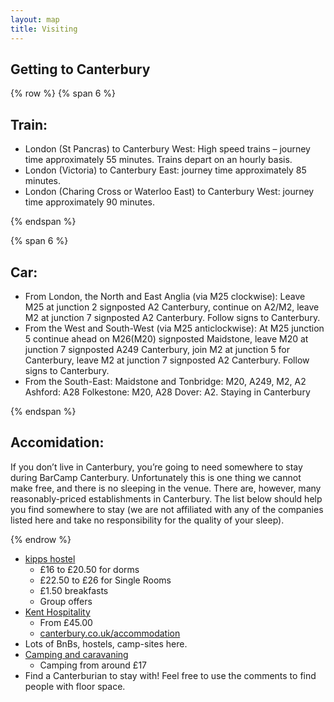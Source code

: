 ```yaml
---
layout: map 
title: Visiting 
---
```

<link rel="stylesheet" href="http://cdn.leafletjs.com/leaflet-0.7.1/leaflet.css" />

## Getting to Canterbury ##

{% row %}
{% span 6 %}
## Train: ##

* London (St Pancras) to Canterbury West: High speed trains – journey time approximately 55 minutes. Trains depart on an hourly basis.
* London (Victoria) to Canterbury East: journey time approximately 85 minutes.
* London (Charing Cross or Waterloo East) to Canterbury West: journey time approximately 90 minutes.

{% endspan %}

{% span 6 %}
## Car: ##

* From London, the North and East Anglia (via M25 clockwise): Leave M25 at junction 2 signposted A2 Canterbury, continue on A2/M2, leave M2 at junction 7 signposted A2 Canterbury. Follow signs to Canterbury.
* From the West and South-West (via M25 anticlockwise): At M25 junction 5 continue ahead on M26(M20) signposted Maidstone, leave M20 at junction 7 signposted A249 Canterbury, join M2 at junction 5 for Canterbury, leave M2 at junction 7 signposted A2 Canterbury. Follow signs to Canterbury.
* From the South-East: Maidstone and Tonbridge: M20, A249, M2, A2 Ashford: A28 Folkestone: M20, A28 Dover: A2.
Staying in Canterbury

{% endspan %}

## Accomidation: ##

If you don’t live in Canterbury, you’re going to need somewhere to stay during BarCamp Canterbury. Unfortunately this is one thing we cannot make free, and there is no sleeping in the venue. There are, however, many reasonably-priced establishments in Canterbury. The list below should help you find somewhere to stay (we are not affiliated with any of the companies listed here and take no responsibility for the quality of your sleep).

{% endrow %}

* [kipps hostel](ttp://www.kipps-hostel.com/)
    * £16 to £20.50 for dorms
    * £22.50 to £26 for Single Rooms
    * £1.50 breakfasts
    * Group offers
* [Kent Hospitality](http://kenthospitality.kent.ac.uk/kxBnB/)
    * From £45.00
    * [canterbury.co.uk/accommodation](http://www.canterbury.co.uk/accommodation/)
* Lots of BnBs, hostels, camp-sites here.
* [Camping and caravaning](http://www.campingandcaravanningclub.co.uk/siteseekerlite/aspx/details.aspx?id=7050)
    * Camping from around £17
* Find a Canterburian to stay with! Feel free to use the comments to find people with floor space.

<script src="http://cdn.leafletjs.com/leaflet-0.7.1/leaflet.js"></script>
<script>
	var map = L.map('map').setView([51.279528, 1.087646], 13);
L.tileLayer('http://{s}.tile.cloudmade.com/e4d9c2e828924bc485229d45d734ade2/997/256/{z}/{x}/{y}.png', {
    attribution: 'Map data &copy; <a href="http://openstreetmap.org">OpenStreetMap</a> contributors, <a href="http://creativecommons.org/licenses/by-sa/2.0/">CC-BY-SA</a>, Imagery © <a href="http://cloudmade.com">CloudMade</a>',
    maxZoom: 18
}).addTo(map);

var myIcon = L.icon({
    iconUrl: '/assets/images/generated/barcamp4-logo-35x35-9be98f.png',
    iconSize: [32, 32],
    iconAnchor: [22, 32],
    popupAnchor: [-3, -32],
    shadowSize: [68, 32],
    shadowAnchor: [22, 32]
});

var marker_woolf = L.marker([51.300, 1.071]).addTo(map);
marker_woolf.bindPopup("<b>Woolf College!</b><br>The Venue.").openPopup();

var marker_parking = L.marker([51.29945, 1.06800], {icon:myIcon}).addTo(map);
marker_parking.bindPopup("<b>Parking!</b><br>It's free!");
</script>
